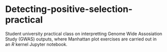 # Detecting-positive-selection-practical
Student university practical class on interpretting Genome Wide Assosiation Study (GWAS) outputs, where Manhattan plot exercises are carried out in an *R* kernel Jupyter notebook.
